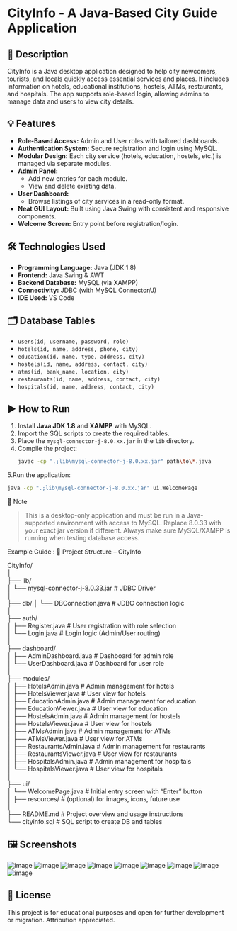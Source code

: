 # CityInfo - A Java-Based City Guide Application

## 📌 Description
CityInfo is a Java desktop application designed to help city newcomers, tourists, and locals quickly access essential services and places. It includes information on hotels, educational institutions, hostels, ATMs, restaurants, and hospitals. The app supports role-based login, allowing admins to manage data and users to view city details.

## 💡 Features
- **Role-Based Access:** Admin and User roles with tailored dashboards.
- **Authentication System:** Secure registration and login using MySQL.
- **Modular Design:** Each city service (hotels, education, hostels, etc.) is managed via separate modules.
- **Admin Panel:**
  - Add new entries for each module.
  - View and delete existing data.
- **User Dashboard:**
  - Browse listings of city services in a read-only format.
- **Neat GUI Layout:** Built using Java Swing with consistent and responsive components.
- **Welcome Screen:** Entry point before registration/login.

## 🛠️ Technologies Used
- **Programming Language:** Java (JDK 1.8)
- **Frontend:** Java Swing & AWT
- **Backend Database:** MySQL (via XAMPP)
- **Connectivity:** JDBC (with MySQL Connector/J)
- **IDE Used:** VS Code

## 🗂️ Database Tables
- `users(id, username, password, role)`
- `hotels(id, name, address, phone, city)`
- `education(id, name, type, address, city)`
- `hostels(id, name, address, contact, city)`
- `atms(id, bank_name, location, city)`
- `restaurants(id, name, address, contact, city)`
- `hospitals(id, name, address, contact, city)`

## ▶️ How to Run
1. Install **Java JDK 1.8** and **XAMPP** with MySQL.
2. Import the SQL scripts to create the required tables.
3. Place the `mysql-connector-j-8.0.xx.jar` in the `lib` directory.
4. Compile the project:
   ```bash
   javac -cp ".;lib\mysql-connector-j-8.0.xx.jar" path\to\*.java
5.Run the application:
   ```bash
   java -cp ".;lib\mysql-connector-j-8.0.xx.jar" ui.WelcomePage
   ```

📌 Note
> This is a desktop-only application and must be run in a Java-supported environment with access to MySQL. 
> Replace 8.0.33 with your exact jar version if different.
> Always make sure MySQL/XAMPP is running when testing database access.

Example Guide : 📁 Project Structure – CityInfo

CityInfo/  
│  
├── lib/  
│   └── mysql-connector-j-8.0.33.jar         # JDBC Driver  
│  
├── db/
│   └── DBConnection.java                    # JDBC connection logic  
│   
├── auth/  
│   ├── Register.java                        # User registration with role selection  
│   └── Login.java                           # Login logic (Admin/User routing)  
│  
├── dashboard/  
│   ├── AdminDashboard.java                  # Dashboard for admin role  
│   └── UserDashboard.java                   # Dashboard for user role  
│   
├── modules/  
│   ├── HotelsAdmin.java                     # Admin management for hotels  
│   ├── HotelsViewer.java                    # User view for hotels  
│   ├── EducationAdmin.java                  # Admin management for education  
│   ├── EducationViewer.java                 # User view for education  
│   ├── HostelsAdmin.java                    # Admin management for hostels  
│   ├── HostelsViewer.java                   # User view for hostels  
│   ├── ATMsAdmin.java                       # Admin management for ATMs  
│   ├── ATMsViewer.java                      # User view for ATMs  
│   ├── RestaurantsAdmin.java                # Admin management for restaurants  
│   ├── RestaurantsViewer.java               # User view for restaurants  
│   ├── HospitalsAdmin.java                  # Admin management for hospitals  
│   └── HospitalsViewer.java                 # User view for hospitals  
│  
├── ui/  
│   └── WelcomePage.java                     # Initial entry screen with “Enter” button  
│
├── resources/                               # (optional) for images, icons, future use  
│  
├── README.md                                # Project overview and usage instructions  
└── cityinfo.sql                             # SQL script to create DB and tables  



## 🖼️ Screenshots
![image](https://github.com/user-attachments/assets/e26b6364-7bd1-4e76-b9e8-7b699a275652)
![image](https://github.com/user-attachments/assets/f73e1092-3460-4087-bd1e-c7c0bc886cba)
![image](https://github.com/user-attachments/assets/e21cdab0-a465-4c9f-8e04-21df1e9534dd)
![image](https://github.com/user-attachments/assets/cae157b1-35fd-4c53-aa66-0656594bbeda)
![image](https://github.com/user-attachments/assets/4296ea28-364f-48fa-bf02-595cbd1eb9ee)
![image](https://github.com/user-attachments/assets/cb29d8e6-8efc-44d5-9153-b36a94fe0e16)
![image](https://github.com/user-attachments/assets/10d7f12d-268e-45aa-b6a5-85b9978a8ca5)
![image](https://github.com/user-attachments/assets/db79e145-7064-4c67-9635-eee2116c92f0)
![image](https://github.com/user-attachments/assets/9000de8b-4bf0-4af0-b063-a399afa231ca)

## 📄 License
This project is for educational purposes and open for further development or migration. Attribution appreciated.

